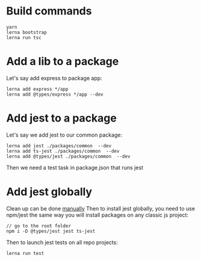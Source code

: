 # Build commands
```
yarn
lerna bootstrap
lerna run tsc
```

# Add a lib to a package
Let's say add express to package app:
```
lerna add express */app
lerna add @types/express */app --dev

```

# Add jest to a package
Let's say we add jest to our common package:
```
lerna add jest ./packages/common  --dev
lerna add ts-jest ./packages/common  --dev
lerna add @types/jest ./packages/common  --dev
```

Then we need a test task in package.json that runs jest

# Add jest globally
Clean up can be done [manually](https://github.com/lerna/lerna/issues/1886)
Then to install jest globally, you need to use npm/jest the same way you will install packages on any classic js project:
```
// go to the root folder
npm i -D @types/jest jest ts-jest
``` 

Then to launch jest tests on all repo projects:
```
lerna run test
```